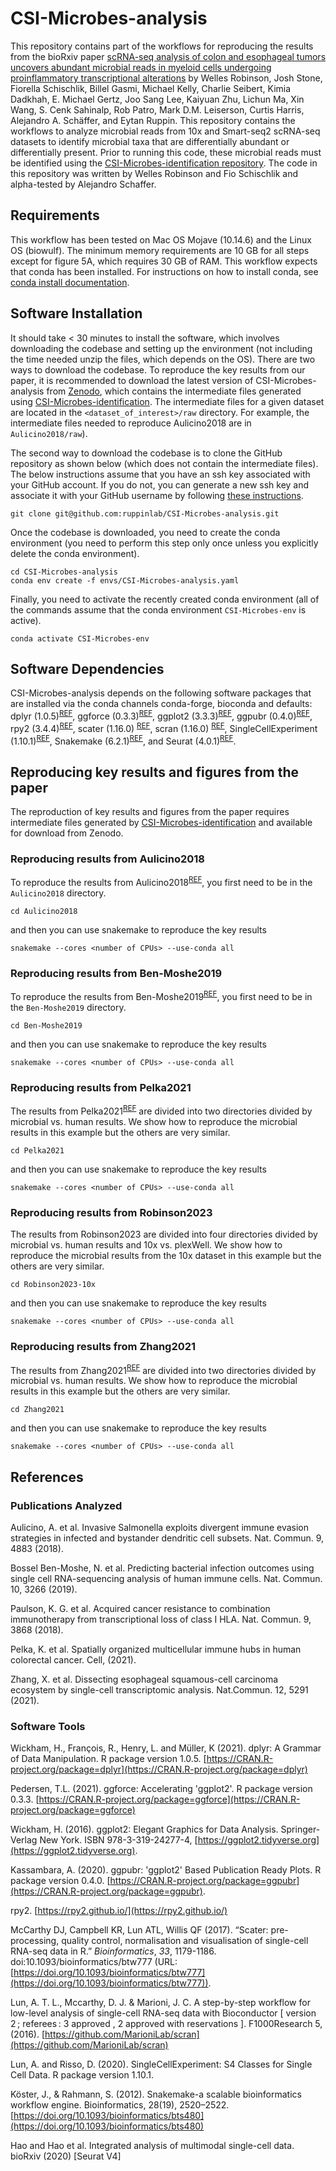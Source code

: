# CSI-Microbes-analysis

This repository contains part of the workflows for reproducing the results from the bioRxiv paper [scRNA-seq analysis of colon and esophageal tumors uncovers abundant microbial reads in myeloid cells undergoing proinflammatory transcriptional alterations](https://www.biorxiv.org/content/10.1101/2020.05.14.096230v3) by Welles Robinson, Josh Stone, Fiorella Schischlik, Billel Gasmi, Michael Kelly, Charlie Seibert, Kimia Dadkhah, E. Michael Gertz, Joo Sang Lee, Kaiyuan Zhu, Lichun Ma, Xin Wang, S. Cenk Sahinalp, Rob Patro, Mark D.M. Leiserson, Curtis Harris, Alejandro A. Schäffer, and Eytan Ruppin. This repository contains the workflows to analyze microbial reads from 10x and Smart-seq2 scRNA-seq datasets to identify microbial taxa that are differentially abundant or differentially present. Prior to running this code, these microbial reads must be identified using the [CSI-Microbes-identification repository](https://github.com/ruppinlab/CSI-Microbes-identification). The code in this repository was written by Welles Robinson and Fio Schischlik and alpha-tested by Alejandro Schaffer.

## Requirements

This workflow has been tested on Mac OS Mojave (10.14.6) and the Linux OS (biowulf). The minimum memory requirements are 10 GB for all steps except for figure 5A, which requires 30 GB of RAM. This workflow expects that conda has been installed. For instructions on how to install conda, see [conda install documentation](https://docs.conda.io/projects/conda/en/latest/user-guide/install/).

## Software Installation

It should take < 30 minutes to install the software, which involves downloading the codebase and setting up the environment (not including the time needed unzip the files, which depends on the OS). There are two ways to download the codebase. To reproduce the key results from our paper, it is recommended to download the latest version of CSI-Microbes-analysis from [Zenodo](https://doi.org/10.5281/zenodo.4695248), which contains the intermediate files generated using [CSI-Microbes-identification](https://github.com/ruppinlab/CSI-Microbes-identification). The intermediate files for a given dataset are located in the `<dataset_of_interest>/raw` directory. For example, the intermediate files needed to reproduce Aulicino2018 are in `Aulicino2018/raw`).

The second way to download the codebase is to clone the GitHub repository as shown below (which does not contain the intermediate files). The below instructions assume that you have an ssh key associated with your GitHub account. If you do not, you can generate a new ssh key and associate it with your GitHub username by following [these instructions](https://docs.github.com/en/github/authenticating-to-github/generating-a-new-ssh-key-and-adding-it-to-the-ssh-agent).

```
git clone git@github.com:ruppinlab/CSI-Microbes-analysis.git
```


Once the codebase is downloaded, you need to create the conda environment (you need to perform this step only once unless you explicitly delete the conda environment).

```
cd CSI-Microbes-analysis
conda env create -f envs/CSI-Microbes-analysis.yaml
```

Finally, you need to activate the recently created conda environment (all of the commands assume that the conda environment `CSI-Microbes-env` is active).

```
conda activate CSI-Microbes-env
```

## Software Dependencies

CSI-Microbes-analysis depends on the following software packages that are installed via the conda channels conda-forge, bioconda and defaults: dplyr (1.0.5)<sup>[REF](#dplyr)</sup>, ggforce (0.3.3)<sup>[REF](#ggforce)</sup>, ggplot2 (3.3.3)<sup>[REF](#ggplot2)</sup>, ggpubr (0.4.0)<sup>[REF](#ggpubr)</sup>, rpy2 (3.4.4)<sup>[REF](#rpy2)</sup>, scater (1.16.0) <sup>[REF](#scater)</sup>, scran (1.16.0) <sup>[REF](#scran)</sup>, SingleCellExperiment (1.10.1)<sup>[REF](#SingleCellExperiment)</sup>, Snakemake (6.2.1)<sup>[REF](#Snakemake)</sup>, and Seurat (4.0.1)<sup>[REF](#Seurat)</sup>.

## Reproducing key results and figures from the paper

The reproduction of key results and figures from the paper requires intermediate files generated by [CSI-Microbes-identification](https://github.com/ruppinlab/CSI-Microbes-identification) and available for download from Zenodo.

### Reproducing results from Aulicino2018

To reproduce the results from Aulicino2018<sup>[REF](#Aulicino2018)</sup>, you first need to be in the `Aulicino2018` directory.

```
cd Aulicino2018
```

and then you can use snakemake to reproduce the key results

```
snakemake --cores <number of CPUs> --use-conda all
```

### Reproducing results from Ben-Moshe2019

To reproduce the results from Ben-Moshe2019<sup>[REF](#BenMoshe2019)</sup>, you first need to be in the `Ben-Moshe2019` directory.

```
cd Ben-Moshe2019
```
and then you can use snakemake to reproduce the key results

```
snakemake --cores <number of CPUs> --use-conda all
```


### Reproducing results from Pelka2021

The results from Pelka2021<sup>[REF](#Pelka2021)</sup> are divided into two directories divided by microbial vs. human results. We show how to reproduce the microbial results in this example but the others are very similar.

```
cd Pelka2021
```

and then you can use snakemake to reproduce the key results

```
snakemake --cores <number of CPUs> --use-conda all
```

### Reproducing results from Robinson2023

The results from Robinson2023 are divided into four directories divided by microbial vs. human results and 10x vs. plexWell. We show how to reproduce the microbial results from the 10x dataset in this example but the others are very similar.

```
cd Robinson2023-10x
```

and then you can use snakemake to reproduce the key results

```
snakemake --cores <number of CPUs> --use-conda all
```

### Reproducing results from Zhang2021

The results from Zhang2021<sup>[REF](#Zhang2021)</sup> are divided into two directories divided by microbial vs. human results. We show how to reproduce the microbial results in this example but the others are very similar.

```
cd Zhang2021
```

and then you can use snakemake to reproduce the key results

```
snakemake --cores <number of CPUs> --use-conda all
```


## References

### Publications Analyzed

<a id="Aulicino2018"></a> Aulicino, A. et al. Invasive Salmonella exploits divergent immune evasion strategies in infected and bystander dendritic cell subsets. Nat. Commun. 9, 4883 (2018).

<a id="BenMoshe2019"></a> Bossel Ben-Moshe, N. et al. Predicting bacterial infection outcomes using single cell RNA-sequencing analysis of human immune cells. Nat. Commun. 10, 3266 (2019).

<a id="Paulson2018"></a> Paulson, K. G. et al. Acquired cancer resistance to combination immunotherapy from transcriptional loss of class I HLA. Nat. Commun. 9, 3868 (2018).

<a id="Pelka2021"></a> Pelka, K. et al. Spatially organized multicellular immune hubs in human colorectal cancer. Cell, (2021).

<a id="Zhang2021"></a> Zhang, X. et al. Dissecting esophageal squamous-cell carcinoma ecosystem by single-cell transcriptomic analysis. Nat.Commun. 12, 5291 (2021).


### Software Tools

<a id="dplyr"></a> Wickham, H., François, R., Henry, L. and Müller, K (2021). dplyr: A Grammar of Data Manipulation. R package version 1.0.5. [https://CRAN.R-project.org/package=dplyr](https://CRAN.R-project.org/package=dplyr)

<a id="ggforce"></a> Pedersen, T.L. (2021). ggforce: Accelerating 'ggplot2'. R package version 0.3.3. [https://CRAN.R-project.org/package=ggforce](https://CRAN.R-project.org/package=ggforce)

<a id="ggplot2"></a> Wickham, H. (2016). ggplot2: Elegant Graphics for Data Analysis. Springer-Verlag New York. ISBN 978-3-319-24277-4, [https://ggplot2.tidyverse.org](https://ggplot2.tidyverse.org).

<a id="ggpubr"></a> Kassambara, A. (2020). ggpubr: 'ggplot2' Based Publication Ready Plots. R package version 0.4.0. [https://CRAN.R-project.org/package=ggpubr](https://CRAN.R-project.org/package=ggpubr).

<a id="rpy2"></a> rpy2. [https://rpy2.github.io/](https://rpy2.github.io/)

<a id="scater"></a> McCarthy DJ, Campbell KR, Lun ATL, Willis QF (2017). “Scater: pre-processing, quality control, normalisation and visualisation of single-cell RNA-seq data in R.” _Bioinformatics_, *33*, 1179-1186. doi:10.1093/bioinformatics/btw777 (URL:[https://doi.org/10.1093/bioinformatics/btw777](https://doi.org/10.1093/bioinformatics/btw777)).

<a id="scran"></a> Lun, A. T. L., Mccarthy, D. J. & Marioni, J. C. A step-by-step workflow for low-level analysis of single-cell RNA-seq data with Bioconductor \[ version 2 ; referees : 3 approved , 2 approved with reservations \]. F1000Research 5, (2016). [https://github.com/MarioniLab/scran](https://github.com/MarioniLab/scran)

<a id="SingleCellExperiment"></a> Lun, A. and Risso, D. (2020). SingleCellExperiment: S4 Classes for Single Cell Data. R package version 1.10.1.

<a id="Snakemake"></a> Köster, J., & Rahmann, S. (2012). Snakemake-a scalable bioinformatics workflow engine. Bioinformatics, 28(19), 2520–2522. [https://doi.org/10.1093/bioinformatics/bts480](https://doi.org/10.1093/bioinformatics/bts480)

<a id="Seurat"></a> Hao and Hao et al. Integrated analysis of multimodal single-cell data. bioRxiv (2020) \[Seurat V4\]
